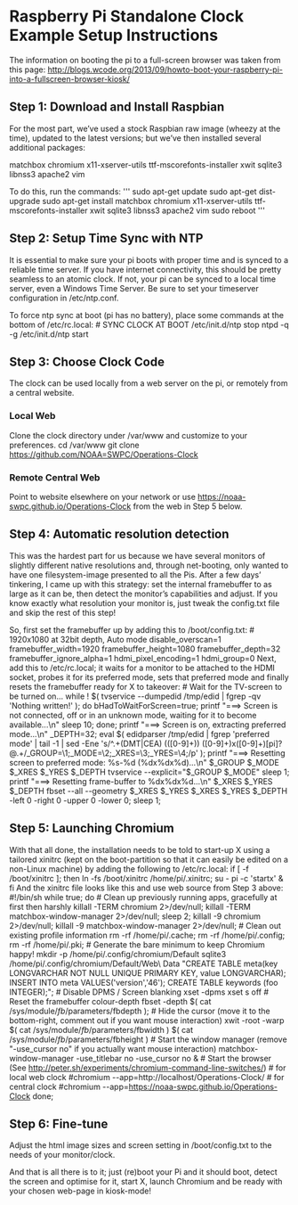 # Raspberry Pi Standalone Clock Example Setup Instructions

The information on booting the pi to a full-screen browser was taken from this page: http://blogs.wcode.org/2013/09/howto-boot-your-raspberry-pi-into-a-fullscreen-browser-kiosk/

## Step 1: Download and Install Raspbian
For the most part, we’ve used a stock Raspbian raw image (wheezy at the time), updated to the latest versions; but we’ve then installed several additional packages:

matchbox chromium x11-xserver-utils ttf-mscorefonts-installer xwit sqlite3 libnss3 apache2 vim

To do this, run the commands:
'''
sudo apt-get update sudo apt-get dist-upgrade sudo apt-get install matchbox chromium x11-xserver-utils ttf-mscorefonts-installer xwit sqlite3 libnss3 apache2 vim sudo reboot
'''

## Step 2: Setup Time Sync with NTP
It is essential to make sure your pi boots with proper time and is synced to a reliable time server.  If you have internet connectivity, this should be pretty seamless to an atomic clock.  If not, your pi can be synced to a local time server, even a Windows Time Server.  Be sure to set your timeserver configuration in /etc/ntp.conf.

To force ntp sync at boot (pi has no battery), place some commands at the bottom of /etc/rc.local:
    # SYNC CLOCK AT BOOT
    /etc/init.d/ntp stop
    ntpd -q -g
    /etc/init.d/ntp start

## Step 3: Choose Clock Code
The clock can be used locally from a web server on the pi, or remotely from a central website.
### Local Web
Clone the clock directory under /var/www and customize to your preferences.
    cd /var/www
    git clone https://github.com/NOAA=SWPC/Operations-Clock
### Remote Central Web
Point to website elsewhere on your network or use https://noaa-swpc.github.io/Operations-Clock from the web in Step 5 below.

## Step 4: Automatic resolution detection
This was the hardest part for us because we have several monitors of slightly different native resolutions and, through net-booting, only wanted to have one filesystem-image presented to all the Pis. After a few days’ tinkering, I came up with this strategy: set the internal framebuffer to as large as it can be, then detect the monitor’s capabilities and adjust. If you know exactly what resolution your monitor is, just tweak the config.txt file and skip the rest of this step!

So, first set the framebuffer up by adding this to /boot/config.txt:
    # 1920x1080 at 32bit depth, Auto mode
    disable_overscan=1
    framebuffer_width=1920
    framebuffer_height=1080
    framebuffer_depth=32
    framebuffer_ignore_alpha=1
    hdmi_pixel_encoding=1
    hdmi_group=0
Next, add this to /etc/rc.local; it waits for a monitor to be attached to the HDMI socket, probes it for its preferred mode, sets that preferred mode and finally resets the framebuffer ready for X to takeover:
    # Wait for the TV-screen to be turned on...
    while ! $( tvservice --dumpedid /tmp/edid | fgrep -qv 'Nothing written!' ); do
	bHadToWaitForScreen=true;
  	printf "===> Screen is not connected, off or in an unknown mode, waiting for it to become available...\n"
	sleep 10;
    done;
    printf "===> Screen is on, extracting preferred mode...\n"
    _DEPTH=32;
    eval $( edidparser /tmp/edid | fgrep 'preferred mode' | tail -1 | sed -Ene 's/^.+(DMT|CEA) \(([0-9]+)\) ([0-9]+)x([0-9]+)[pi]? @.+/_GROUP=\1;_MODE=\2;_XRES=\3;_YRES=\4;/p' );
    printf "===> Resetting screen to preferred mode: %s-%d (%dx%dx%d)...\n" $_GROUP $_MODE $_XRES $_YRES $_DEPTH
    tvservice --explicit="$_GROUP $_MODE"
    sleep 1;
    printf "===> Resetting frame-buffer to %dx%dx%d...\n" $_XRES $_YRES $_DEPTH
    fbset --all --geometry $_XRES $_YRES $_XRES $_YRES $_DEPTH -left 0 -right 0 -upper 0 -lower 0;
    sleep 1;

## Step 5: Launching Chromium
With that all done, the installation needs to be told to start-up X using a tailored xinitrc (kept on the boot-partition so that it can easily be edited on a non-Linux machine) by adding the following to /etc/rc.local:
    if [ -f /boot/xinitrc ]; then
	ln -fs /boot/xinitrc /home/pi/.xinitrc;
	su - pi -c 'startx' &
    fi
And the xinitrc file looks like this and use web source from Step 3 above:
    #!/bin/sh
    while true; do
    # Clean up previously running apps, gracefully at first then harshly
    killall -TERM chromium 2>/dev/null;
    killall -TERM matchbox-window-manager 2>/dev/null;
    sleep 2;
    killall -9 chromium 2>/dev/null;
    killall -9 matchbox-window-manager 2>/dev/null;
    # Clean out existing profile information
    rm -rf /home/pi/.cache;
    rm -rf /home/pi/.config;
    rm -rf /home/pi/.pki;
    # Generate the bare minimum to keep Chromium happy!
    mkdir -p /home/pi/.config/chromium/Default
    sqlite3 /home/pi/.config/chromium/Default/Web\ Data "CREATE TABLE meta(key LONGVARCHAR NOT NULL UNIQUE PRIMARY KEY, value LONGVARCHAR); INSERT INTO meta VALUES('version','46'); CREATE TABLE keywords (foo INTEGER);";
    # Disable DPMS / Screen blanking
    xset -dpms
    xset s off
    # Reset the framebuffer colour-depth
    fbset -depth $( cat /sys/module/*fb*/parameters/fbdepth );
    # Hide the cursor (move it to the bottom-right, comment out if you want mouse interaction)
    xwit -root -warp $( cat /sys/module/*fb*/parameters/fbwidth ) $( cat /sys/module/*fb*/parameters/fbheight )
    # Start the window manager (remove "-use_cursor no" if you actually want mouse interaction)
    matchbox-window-manager -use_titlebar no -use_cursor no &
    # Start the browser (See http://peter.sh/experiments/chromium-command-line-switches/)
    # for local web clock
    #chromium  --app=http://localhost/Operations-Clock/
    # for central clock
    #chromium  --app=https://noaa-swpc.github.io/Operations-Clock
    done;

## Step 6: Fine-tune
Adjust the html image sizes and screen setting in /boot/config.txt to the needs of your monitor/clock.

And that is all there is to it; just (re)boot your Pi and it should boot, detect the screen and optimise for it, start X, launch Chromium and be ready with your chosen web-page in kiosk-mode!
